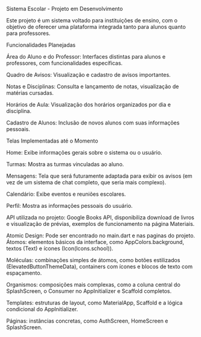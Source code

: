 Sistema Escolar - Projeto em Desenvolvimento

Este projeto é um sistema voltado para instituições de ensino, com o objetivo de oferecer uma plataforma integrada tanto para alunos quanto para professores.

Funcionalidades Planejadas

Área do Aluno e do Professor: Interfaces distintas para alunos e professores, com funcionalidades específicas.

Quadro de Avisos: Visualização e cadastro de avisos importantes.

Notas e Disciplinas: Consulta e lançamento de notas, visualização de matérias cursadas.

Horários de Aula: Visualização dos horários organizados por dia e disciplina.

Cadastro de Alunos: Inclusão de novos alunos com suas informações pessoais.

Telas Implementadas até o Momento

Home: Exibe informações gerais sobre o sistema ou o usuário.

Turmas: Mostra as turmas vinculadas ao aluno.

Mensagens: Tela que será futuramente adaptada para exibir os avisos (em vez de um sistema de chat completo, que seria mais complexo).

Calendário: Exibe eventos e reuniões escolares.

Perfil: Mostra as informações pessoais do usuário.

API utilizada no projeto: Google Books API, disponibiliza download de livros e visualização de prévias, exemplos de funcionamento na página Materiais.

Atomic Design: Pode ser encontrado no main.dart e nas paginas do projeto.
Átomos: elementos básicos da interface, como AppColors.background, textos (Text) e ícones (Icon(Icons.school)).

Moléculas: combinações simples de átomos, como botões estilizados (ElevatedButtonThemeData), containers com ícones e blocos de texto com espaçamento.

Organismos: composições mais complexas, como a coluna central do SplashScreen, o Consumer<AuthProvider> no AppInitializer e Scaffold completos.

Templates: estruturas de layout, como MaterialApp, Scaffold e a lógica condicional do AppInitializer.

Páginas: instâncias concretas, como AuthScreen, HomeScreen e SplashScreen.
